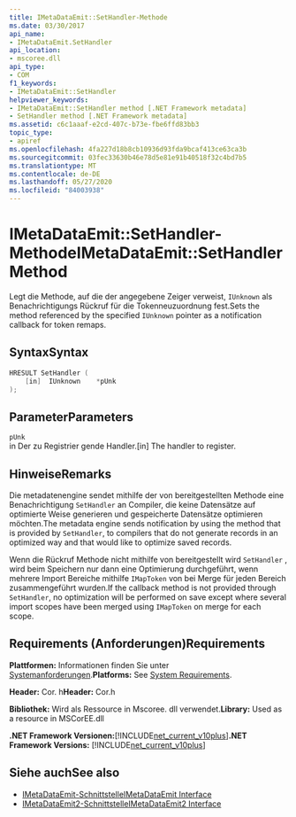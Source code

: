 ```yaml
---
title: IMetaDataEmit::SetHandler-Methode
ms.date: 03/30/2017
api_name:
- IMetaDataEmit.SetHandler
api_location:
- mscoree.dll
api_type:
- COM
f1_keywords:
- IMetaDataEmit::SetHandler
helpviewer_keywords:
- IMetaDataEmit::SetHandler method [.NET Framework metadata]
- SetHandler method [.NET Framework metadata]
ms.assetid: c6c1aaaf-e2cd-407c-b73e-fbe6ffd83bb3
topic_type:
- apiref
ms.openlocfilehash: 4fa227d18b8cb10936d93fda9bcaf413ce63ca3b
ms.sourcegitcommit: 03fec33630b46e78d5e81e91b40518f32c4bd7b5
ms.translationtype: MT
ms.contentlocale: de-DE
ms.lasthandoff: 05/27/2020
ms.locfileid: "84003938"
---
```

# <a name="imetadataemitsethandler-method"></a><span data-ttu-id="164e2-102">IMetaDataEmit::SetHandler-Methode</span><span class="sxs-lookup"><span data-stu-id="164e2-102">IMetaDataEmit::SetHandler Method</span></span>
<span data-ttu-id="164e2-103">Legt die Methode, auf die der angegebene Zeiger verweist, `IUnknown` als Benachrichtigungs Rückruf für die Tokenneuzuordnung fest.</span><span class="sxs-lookup"><span data-stu-id="164e2-103">Sets the method referenced by the specified `IUnknown` pointer as a notification callback for token remaps.</span></span>  
  
## <a name="syntax"></a><span data-ttu-id="164e2-104">Syntax</span><span class="sxs-lookup"><span data-stu-id="164e2-104">Syntax</span></span>  
  
```cpp  
HRESULT SetHandler (
    [in]  IUnknown    *pUnk  
);  
```  
  
## <a name="parameters"></a><span data-ttu-id="164e2-105">Parameter</span><span class="sxs-lookup"><span data-stu-id="164e2-105">Parameters</span></span>  
 `pUnk`  
 <span data-ttu-id="164e2-106">in Der zu Registrier gende Handler.</span><span class="sxs-lookup"><span data-stu-id="164e2-106">[in] The handler to register.</span></span>  
  
## <a name="remarks"></a><span data-ttu-id="164e2-107">Hinweise</span><span class="sxs-lookup"><span data-stu-id="164e2-107">Remarks</span></span>  
 <span data-ttu-id="164e2-108">Die metadatenengine sendet mithilfe der von bereitgestellten Methode eine Benachrichtigung `SetHandler` an Compiler, die keine Datensätze auf optimierte Weise generieren und gespeicherte Datensätze optimieren möchten.</span><span class="sxs-lookup"><span data-stu-id="164e2-108">The metadata engine sends notification by using the method that is provided by `SetHandler`, to compilers that do not generate records in an optimized way and that would like to optimize saved records.</span></span>  
  
 <span data-ttu-id="164e2-109">Wenn die Rückruf Methode nicht mithilfe von bereitgestellt wird `SetHandler` , wird beim Speichern nur dann eine Optimierung durchgeführt, wenn mehrere Import Bereiche mithilfe `IMapToken` von bei Merge für jeden Bereich zusammengeführt wurden.</span><span class="sxs-lookup"><span data-stu-id="164e2-109">If the callback method is not provided through `SetHandler`, no optimization will be performed on save except where several import scopes have been merged using `IMapToken` on merge for each scope.</span></span>  
  
## <a name="requirements"></a><span data-ttu-id="164e2-110">Requirements (Anforderungen)</span><span class="sxs-lookup"><span data-stu-id="164e2-110">Requirements</span></span>  
 <span data-ttu-id="164e2-111">**Plattformen:** Informationen finden Sie unter [Systemanforderungen](../../get-started/system-requirements.md).</span><span class="sxs-lookup"><span data-stu-id="164e2-111">**Platforms:** See [System Requirements](../../get-started/system-requirements.md).</span></span>  
  
 <span data-ttu-id="164e2-112">**Header:** Cor. h</span><span class="sxs-lookup"><span data-stu-id="164e2-112">**Header:** Cor.h</span></span>  
  
 <span data-ttu-id="164e2-113">**Bibliothek:** Wird als Ressource in Mscoree. dll verwendet.</span><span class="sxs-lookup"><span data-stu-id="164e2-113">**Library:** Used as a resource in MSCorEE.dll</span></span>  
  
 <span data-ttu-id="164e2-114">**.NET Framework Versionen:**[!INCLUDE[net_current_v10plus](../../../../includes/net-current-v10plus-md.md)]</span><span class="sxs-lookup"><span data-stu-id="164e2-114">**.NET Framework Versions:** [!INCLUDE[net_current_v10plus](../../../../includes/net-current-v10plus-md.md)]</span></span>  
  
## <a name="see-also"></a><span data-ttu-id="164e2-115">Siehe auch</span><span class="sxs-lookup"><span data-stu-id="164e2-115">See also</span></span>

- [<span data-ttu-id="164e2-116">IMetaDataEmit-Schnittstelle</span><span class="sxs-lookup"><span data-stu-id="164e2-116">IMetaDataEmit Interface</span></span>](imetadataemit-interface.md)
- [<span data-ttu-id="164e2-117">IMetaDataEmit2-Schnittstelle</span><span class="sxs-lookup"><span data-stu-id="164e2-117">IMetaDataEmit2 Interface</span></span>](imetadataemit2-interface.md)
